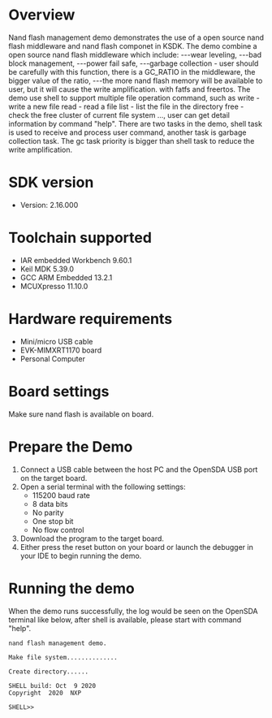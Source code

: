Overview
========

Nand flash management demo demonstrates the use of a open source nand flash middleware and nand flash componet in KSDK.
The demo combine a open source nand flash middleware which include:
---wear leveling,
---bad block management,
---power fail safe,
---garbage collection - user should be carefully with this function, there is a GC_RATIO in the middleware, the bigger value of the ratio, ---the more nand flash memory will be available to user, but it will cause the write amplification.
with fatfs and freertos.
The demo use shell to support multiple file operation command, such as
write -  write a new file
read -  read a file
list -  list the file in the directory
free - check the free cluster of current file system
..., user can get detail information by command "help".
There are two tasks in the demo, shell task is used to receive and process user command, another task is garbage collection task. The gc task priority is bigger than shell task to reduce the write amplification.



SDK version
===========
- Version: 2.16.000

Toolchain supported
===================
- IAR embedded Workbench  9.60.1
- Keil MDK  5.39.0
- GCC ARM Embedded  13.2.1
- MCUXpresso  11.10.0

Hardware requirements
=====================
- Mini/micro USB cable
- EVK-MIMXRT1170 board
- Personal Computer

Board settings
==============
Make sure nand flash is available on board.

Prepare the Demo
================
1.  Connect a USB cable between the host PC and the OpenSDA USB port on the target board.
2.  Open a serial terminal with the following settings:
    - 115200 baud rate
    - 8 data bits
    - No parity
    - One stop bit
    - No flow control
3.  Download the program to the target board.
4.  Either press the reset button on your board or launch the debugger in your IDE to begin running the demo.

Running the demo
================
When the demo runs successfully, the log would be seen on the OpenSDA terminal like below, after shell is available, please start with command 
"help".
~~~~~~~~~~~~~~~~~~~~~~~~~~~~~~~~~~~~~~~~~
nand flash management demo.

Make file system..............

Create directory......

SHELL build: Oct  9 2020
Copyright  2020  NXP

SHELL>>

~~~~~~~~~~~~~~~~~~~~~~~~~~~~~~~~~~~~~~~~~
